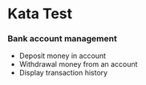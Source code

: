 # Kata Test
### Bank account management
* Deposit money in account
* Withdrawal money from an account
* Display transaction history